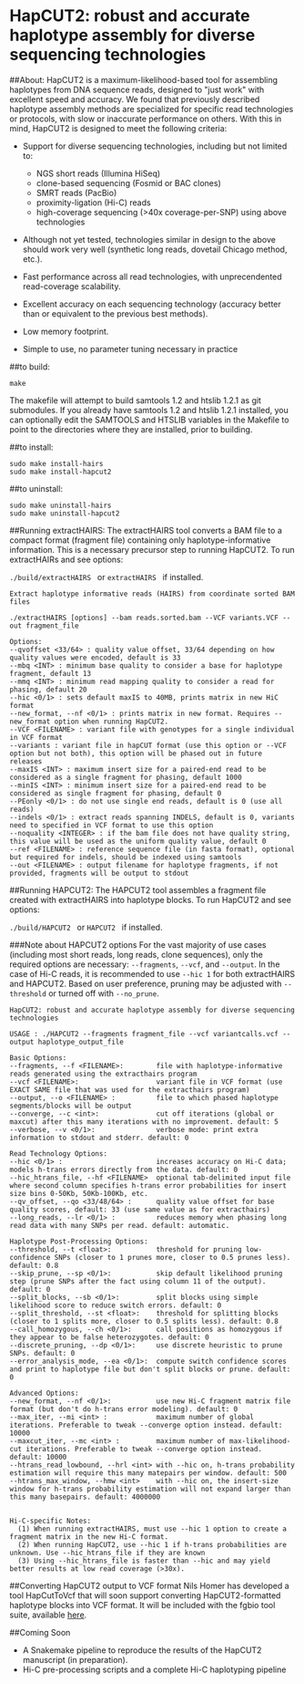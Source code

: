 HapCUT2: robust and accurate haplotype assembly for diverse sequencing technologies
======

##About:
HapCUT2 is a maximum-likelihood-based tool for assembling haplotypes from DNA sequence reads, designed to "just work" with excellent speed and accuracy.
We found that previously described haplotype assembly methods are specialized for specific read technologies or protocols, with slow or inaccurate performance on others. With this in mind, HapCUT2 is designed to meet the following criteria:
- Support for diverse sequencing technologies, including but not limited to:
    * NGS short reads (Illumina HiSeq)
    * clone-based sequencing (Fosmid or BAC clones)
    * SMRT reads (PacBio)
    * proximity-ligation (Hi-C) reads
    * high-coverage sequencing (>40x coverage-per-SNP) using above technologies
    
- Although not yet tested, technologies similar in design to the above should work very well (synthetic long reads, dovetail Chicago method, etc.).
- Fast performance across all read technologies, with unprecendented read-coverage scalability.
- Excellent accuracy on each sequencing technology (accuracy better than or equivalent to the previous best methods).
- Low memory footprint.
- Simple to use, no parameter tuning necessary in practice

##to build:

 ```make ```
 
The makefile will attempt to build samtools 1.2 and htslib 1.2.1 as git submodules. 
If you already have samtools 1.2 and htslib 1.2.1 installed, you can optionally edit the SAMTOOLS and HTSLIB variables in the Makefile to point to the directories where they are installed, prior to building.

##to install:

```
sudo make install-hairs
sudo make install-hapcut2
```

##to uninstall:

```
sudo make uninstall-hairs
sudo make uninstall-hapcut2
```

##Running extractHAIRS:
The extractHAIRS tool converts a BAM file to a compact format (fragment file) containing only haplotype-informative information. This is a necessary precursor step to running HapCUT2. To run extractHAIRs and see options:

 ```./build/extractHAIRS ``` or  ```extractHAIRS ``` if installed.

```
Extract haplotype informative reads (HAIRS) from coordinate sorted BAM files 

./extractHAIRS [options] --bam reads.sorted.bam --VCF variants.VCF --out fragment_file 

Options:
--qvoffset <33/64> : quality value offset, 33/64 depending on how quality values were encoded, default is 33 
--mbq <INT> : minimum base quality to consider a base for haplotype fragment, default 13
--mmq <INT> : minimum read mapping quality to consider a read for phasing, default 20
--hic <0/1> : sets default maxIS to 40MB, prints matrix in new HiC format
--new_format, --nf <0/1> : prints matrix in new format. Requires --new_format option when running HapCUT2.
--VCF <FILENAME> : variant file with genotypes for a single individual in VCF format
--variants : variant file in hapCUT format (use this option or --VCF option but not both), this option will be phased out in future releases
--maxIS <INT> : maximum insert size for a paired-end read to be considered as a single fragment for phasing, default 1000
--minIS <INT> : minimum insert size for a paired-end read to be considered as single fragment for phasing, default 0
--PEonly <0/1> : do not use single end reads, default is 0 (use all reads)
--indels <0/1> : extract reads spanning INDELS, default is 0, variants need to specified in VCF format to use this option
--noquality <INTEGER> : if the bam file does not have quality string, this value will be used as the uniform quality value, default 0 
--ref <FILENAME> : reference sequence file (in fasta format), optional but required for indels, should be indexed using samtools
--out <FILENAME> : output filename for haplotype fragments, if not provided, fragments will be output to stdout
```

##Running HAPCUT2:
The HAPCUT2 tool assembles a fragment file created with extractHAIRS into haplotype blocks. To run HapCUT2 and see options:

 ```./build/HAPCUT2 ``` or  ```HAPCUT2 ``` if installed.

###Note about HAPCUT2 options
For the vast majority of use cases (including most short reads, long reads, clone sequences), only the required options are necessary: ```--fragments```, ```--vcf```, and ```--output```.
In the case of Hi-C reads, it is recommended to use ```--hic 1``` for both extractHAIRS and HAPCUT2.
Based on user preference, pruning may be adjusted with ```--threshold``` or turned off with ```--no_prune```.

```
HapCUT2: robust and accurate haplotype assembly for diverse sequencing technologies

USAGE : ./HAPCUT2 --fragments fragment_file --vcf variantcalls.vcf --output haplotype_output_file

Basic Options:
--fragments, --f <FILENAME>:        file with haplotype-informative reads generated using the extracthairs program
--vcf <FILENAME>:                   variant file in VCF format (use EXACT SAME file that was used for the extracthairs program)
--output, --o <FILENAME> :          file to which phased haplotype segments/blocks will be output
--converge, --c <int>:              cut off iterations (global or maxcut) after this many iterations with no improvement. default: 5
--verbose, --v <0/1>:               verbose mode: print extra information to stdout and stderr. default: 0

Read Technology Options:
--hic <0/1> :                       increases accuracy on Hi-C data; models h-trans errors directly from the data. default: 0
--hic_htrans_file, --hf <FILENAME>  optional tab-delimited input file where second column specifies h-trans error probabilities for insert size bins 0-50Kb, 50Kb-100Kb, etc.
--qv_offset, --qo <33/48/64> :      quality value offset for base quality scores, default: 33 (use same value as for extracthairs)
--long_reads, --lr <0/1> :          reduces memory when phasing long read data with many SNPs per read. default: automatic.

Haplotype Post-Processing Options:
--threshold, --t <float>:           threshold for pruning low-confidence SNPs (closer to 1 prunes more, closer to 0.5 prunes less). default: 0.8
--skip_prune, --sp <0/1>:           skip default likelihood pruning step (prune SNPs after the fact using column 11 of the output). default: 0
--split_blocks, --sb <0/1>:         split blocks using simple likelihood score to reduce switch errors. default: 0
--split_threshold, --st <float>:    threshold for splitting blocks (closer to 1 splits more, closer to 0.5 splits less). default: 0.8
--call_homozygous, --ch <0/1>:      call positions as homozygous if they appear to be false heterozygotes. default: 0
--discrete_pruning, --dp <0/1>:     use discrete heuristic to prune SNPs. default: 0
--error_analysis_mode, --ea <0/1>:  compute switch confidence scores and print to haplotype file but don't split blocks or prune. default: 0

Advanced Options:
--new_format, --nf <0/1>:           use new Hi-C fragment matrix file format (but don't do h-trans error modeling). default: 0
--max_iter, --mi <int> :            maximum number of global iterations. Preferable to tweak --converge option instead. default: 10000
--maxcut_iter, --mc <int> :         maximum number of max-likelihood-cut iterations. Preferable to tweak --converge option instead. default: 10000
--htrans_read_lowbound, --hrl <int> with --hic on, h-trans probability estimation will require this many matepairs per window. default: 500
--htrans_max_window, --hmw <int>    with --hic on, the insert-size window for h-trans probability estimation will not expand larger than this many basepairs. default: 4000000


Hi-C-specific Notes:
  (1) When running extractHAIRS, must use --hic 1 option to create a fragment matrix in the new Hi-C format.
  (2) When running HapCUT2, use --hic 1 if h-trans probabilities are unknown. Use --hic_htrans_file if they are known
  (3) Using --hic_htrans_file is faster than --hic and may yield better results at low read coverage (>30x).
```

##Converting HapCUT2 output to VCF format
Nils Homer has developed a tool HapCutToVcf that will soon support converting HapCUT2-formatted haplotype blocks into VCF format. It will be included with the fgbio tool suite, available [here](https://github.com/fulcrumgenomics/fgbio).

##Coming Soon
- A Snakemake pipeline to reproduce the results of the HapCUT2 manuscript (in preparation).
- Hi-C pre-processing scripts and a complete Hi-C haplotyping pipeline

